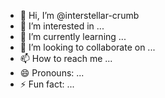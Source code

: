 - 👋 Hi, I’m @interstellar-crumb
- 👀 I’m interested in ...
- 🌱 I’m currently learning ...
- 💞️ I’m looking to collaborate on ...
- 📫 How to reach me ...
- 😄 Pronouns: ...
- ⚡ Fun fact: ...

<!---
interstellar-crumb/interstellar-crumb is a ✨ special ✨ repository because its `README.md` (this file) appears on your GitHub profile.
You can click the Preview link to take a look at your changes.
--->

